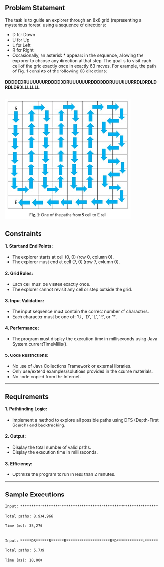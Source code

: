 ## Problem Statement
The task is to guide an explorer through an 8x8 grid (representing a mysterious forest) using a sequence of directions:
- D for Down
- U for Up
- L for Left
- R for Right
- Occasionally, an asterisk * appears in the sequence, allowing the explorer to choose any direction at that step.
The goal is to visit each cell of the grid exactly once in exactly 63 moves.  For example, the path of Fig. 1 consists of the following 63 directions:
#### DDDDDDRUUUUUURDDDDDDRUUUUUURDDDDDDRUUUUUURRDLDRDLDRDLDRDLLLLLLL
![alt text](image.png)
---

## Constraints

#### 1. Start and End Points:
- The explorer starts at cell (0, 0) (row 0, column 0).
- The explorer must end at cell (7, 0) (row 7, column 0).

#### 2. Grid Rules:
- Each cell must be visited exactly once.
- The explorer cannot revisit any cell or step outside the grid.

#### 3. Input Validation:
- The input sequence must contain the correct number of characters.
- Each character must be one of: 'U', 'D', 'L', 'R', or '*'.

#### 4. Performance:
- The program must display the execution time in milliseconds using Java System.currentTimeMillis().

#### 5. Code Restrictions:
- No use of Java Collections Framework or external libraries.
- Only use/extend examples/solutions provided in the course materials.
- No code copied from the Internet.

--- 

## Requirements
#### 1. Pathfinding Logic:
- Implement a method to explore all possible paths using DFS (Depth-First Search) and backtracking.
#### 2. Output:
- Display the total number of valid paths.
- Display the execution time in milliseconds.

#### 3. Efficiency:
- Optimize the program to run in less than 2 minutes.

---

## Sample Executions
```
Input: ***************************************************************

Total paths: 8,934,966

Time (ms): 35,270


Input: *****DR******R******R********************R*D************L******

Total paths: 5,739

Time (ms): 18,000
```